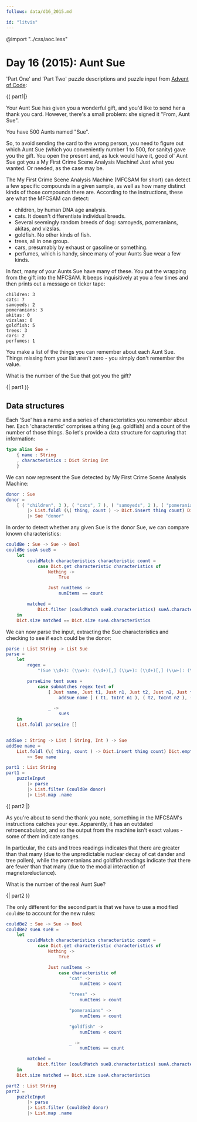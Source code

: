 ```yaml
---
follows: data/d16_2015.md

id: "litvis"
---
```


@import "../css/aoc.less"

# Day 16 (2015): Aunt Sue

'Part One' and 'Part Two' puzzle descriptions and puzzle input from [Advent of Code](https://adventofcode.com/2015/day/16):

{( part1|}

Your Aunt Sue has given you a wonderful gift, and you'd like to send her a thank you card. However, there's a small problem: she signed it "From, Aunt Sue".

You have 500 Aunts named "Sue".

So, to avoid sending the card to the wrong person, you need to figure out which Aunt Sue (which you conveniently number 1 to 500, for sanity) gave you the gift. You open the present and, as luck would have it, good ol' Aunt Sue got you a My First Crime Scene Analysis Machine! Just what you wanted. Or needed, as the case may be.

The My First Crime Scene Analysis Machine (MFCSAM for short) can detect a few specific compounds in a given sample, as well as how many distinct kinds of those compounds there are. According to the instructions, these are what the MFCSAM can detect:

- children, by human DNA age analysis.
- cats. It doesn't differentiate individual breeds.
- Several seemingly random breeds of dog: samoyeds, pomeranians, akitas, and vizslas.
- goldfish. No other kinds of fish.
- trees, all in one group.
- cars, presumably by exhaust or gasoline or something.
- perfumes, which is handy, since many of your Aunts Sue wear a few kinds.

In fact, many of your Aunts Sue have many of these. You put the wrapping from the gift into the MFCSAM. It beeps inquisitively at you a few times and then prints out a message on ticker tape:

```
children: 3
cats: 7
samoyeds: 2
pomeranians: 3
akitas: 0
vizslas: 0
goldfish: 5
trees: 3
cars: 2
perfumes: 1
```

You make a list of the things you can remember about each Aunt Sue. Things missing from your list aren't zero - you simply don't remember the value.

What is the number of the Sue that got you the gift?

{| part1 )}

## Data structures

Each 'Sue' has a name and a series of characteristics you remember about her. Each 'characterstic' comprises a thing (e.g. goldfish) and a count of the number of those things. So let's provide a data structure for capturing that information:

```elm {l}
type alias Sue =
    { name : String
    , characteristics : Dict String Int
    }
```

We can now represent the Sue detected by My First Crime Scene Analysis Machine:

```elm {l}
donor : Sue
donor =
    [ ( "children", 3 ), ( "cats", 7 ), ( "samoyeds", 2 ), ( "pomeranians", 3 ), ( "akitas", 0 ), ( "vizslas", 0 ), ( "goldfish", 5 ), ( "trees", 3 ), ( "cars", 2 ), ( "perfumes", 1 ) ]
        |> List.foldl (\( thing, count ) -> Dict.insert thing count) Dict.empty
        |> Sue "donor"
```

In order to detect whether any given Sue is the donor Sue, we can compare known characteristics:

```elm {l}
couldBe : Sue -> Sue -> Bool
couldBe sueA sueB =
    let
        couldMatch characteristics characteristic count =
            case Dict.get characteristic characteristics of
                Nothing ->
                    True

                Just numItems ->
                    numItems == count

        matched =
            Dict.filter (couldMatch sueB.characteristics) sueA.characteristics
    in
    Dict.size matched == Dict.size sueA.characteristics
```

We can now parse the input, extracting the Sue characteristics and checking to see if each could be the donor:

```elm {l}
parse : List String -> List Sue
parse =
    let
        regex =
            "(Sue \\d+): (\\w+): (\\d+)[,] (\\w+): (\\d+)[,] (\\w+): (\\d+)"

        parseLine text sues =
            case submatches regex text of
                [ Just name, Just t1, Just n1, Just t2, Just n2, Just t3, Just n3 ] ->
                    addSue name [ ( t1, toInt n1 ), ( t2, toInt n2 ), ( t3, toInt n3 ) ] :: sues

                _ ->
                    sues
    in
    List.foldl parseLine []


addSue : String -> List ( String, Int ) -> Sue
addSue name =
    List.foldl (\( thing, count ) -> Dict.insert thing count) Dict.empty
        >> Sue name
```

```elm {l r}
part1 : List String
part1 =
    puzzleInput
        |> parse
        |> List.filter (couldBe donor)
        |> List.map .name
```

{( part2 |}

As you're about to send the thank you note, something in the MFCSAM's instructions catches your eye. Apparently, it has an outdated retroencabulator, and so the output from the machine isn't exact values - some of them indicate ranges.

In particular, the cats and trees readings indicates that there are greater than that many (due to the unpredictable nuclear decay of cat dander and tree pollen), while the pomeranians and goldfish readings indicate that there are fewer than that many (due to the modial interaction of magnetoreluctance).

What is the number of the real Aunt Sue?

{| part2 )}

The only different for the second part is that we have to use a modified `couldBe` to account for the new rules:

```elm {l}
couldBe2 : Sue -> Sue -> Bool
couldBe2 sueA sueB =
    let
        couldMatch characteristics characteristic count =
            case Dict.get characteristic characteristics of
                Nothing ->
                    True

                Just numItems ->
                    case characteristic of
                        "cat" ->
                            numItems > count

                        "trees" ->
                            numItems > count

                        "pomeranians" ->
                            numItems < count

                        "goldfish" ->
                            numItems < count

                        _ ->
                            numItems == count

        matched =
            Dict.filter (couldMatch sueB.characteristics) sueA.characteristics
    in
    Dict.size matched == Dict.size sueA.characteristics
```

```elm {l r}
part2 : List String
part2 =
    puzzleInput
        |> parse
        |> List.filter (couldBe2 donor)
        |> List.map .name
```

